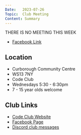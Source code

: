 ```yaml
---
Date:   2023-07-26
Topic:  Club Meeting
Content: Summary
---
```



THERE IS NO MEETING THIS WEEK

* [Facebook Link](https://www.facebook.com/720665616418529/posts/792621659222924)

## Location

* Curborough Community Centre
* WS13 7NY
* Code Club
* Wednesdays 5:30 - 6:30pm
* 7 - 15 year olds welcome

## Club Links

* [Code Club Website](https://lichfield-code-club.github.io/)
* [Facebook Page](https://www.facebook.com/LichfieldCoders)
* [Discord club messages](https://discord.gg/szz6xGK)
